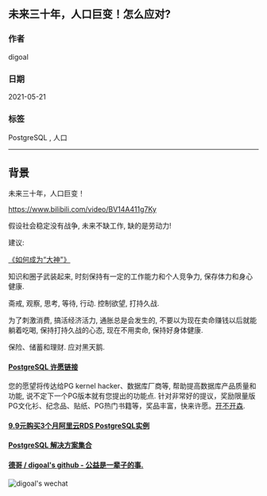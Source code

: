 ## 未来三十年，人口巨变！怎么应对?    
  
### 作者  
digoal  
  
### 日期  
2021-05-21   
  
### 标签  
PostgreSQL , 人口    
  
----  
  
## 背景  
  
未来三十年，人口巨变！  
  
https://www.bilibili.com/video/BV14A411g7Ky  
  
假设社会稳定没有战争, 未来不缺工作, 缺的是劳动力!   
  
建议:    
  
[《如何成为“大神"》](../202105/20210515_01.md)  
  
知识和圈子武装起来, 时刻保持有一定的工作能力和个人竞争力, 保存体力和身心健康.   
  
斋戒, 观察, 思考, 等待, 行动. 控制欲望, 打持久战.    
  
为了刺激消费, 搞活经济活力, 通胀总是会发生的, 不要以为现在卖命赚钱以后就能躺着吃喝, 保持打持久战的心态, 现在不用卖命, 保持好身体健康.  
  
保险、储蓄和理财. 应对黑天鹅.   
  
  
#### [PostgreSQL 许愿链接](https://github.com/digoal/blog/issues/76 "269ac3d1c492e938c0191101c7238216")
您的愿望将传达给PG kernel hacker、数据库厂商等, 帮助提高数据库产品质量和功能, 说不定下一个PG版本就有您提出的功能点. 针对非常好的提议，奖励限量版PG文化衫、纪念品、贴纸、PG热门书籍等，奖品丰富，快来许愿。[开不开森](https://github.com/digoal/blog/issues/76 "269ac3d1c492e938c0191101c7238216").  
  
  
#### [9.9元购买3个月阿里云RDS PostgreSQL实例](https://www.aliyun.com/database/postgresqlactivity "57258f76c37864c6e6d23383d05714ea")
  
  
#### [PostgreSQL 解决方案集合](https://yq.aliyun.com/topic/118 "40cff096e9ed7122c512b35d8561d9c8")
  
  
#### [德哥 / digoal's github - 公益是一辈子的事.](https://github.com/digoal/blog/blob/master/README.md "22709685feb7cab07d30f30387f0a9ae")
  
  
![digoal's wechat](../pic/digoal_weixin.jpg "f7ad92eeba24523fd47a6e1a0e691b59")
  
